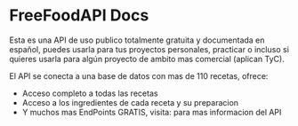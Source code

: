 # FreeFoodAPI Docs

Esta es una API de uso publico totalmente gratuita y documentada en español, puedes usarla para tus proyectos personales, practicar o incluso si quieres usarla para algún proyecto de ambito mas comercial (aplican TyC).

El API  se conecta a una base de datos con mas de 110 recetas, ofrece:
- Acceso completo a todas las recetas
- Acceso a los ingredientes de cada receta y su preparacion
- Y muchos mas EndPoints GRATIS, visita: para mas informacion del API
